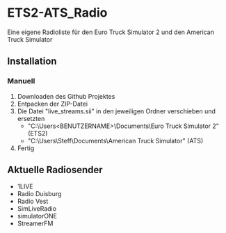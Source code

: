 # ETS2-ATS_Radio
Eine eigene Radioliste für den Euro Truck Simulator 2 und den American Truck Simulator
  
## Installation
### Manuell
1. Downloaden des Github Projektes  
2. Entpacken der ZIP-Datei  
3. Die Datei "live_streams.sii" in den jeweiligen Ordner verschieben und ersetzten  
    * "C:\Users\<BENUTZERNAME>\Documents\Euro Truck Simulator 2" (ETS2)  
    * "C:\Users\Steff\Documents\American Truck Simulator" (ATS)    
4. Fertig  
  
## Aktuelle Radiosender
* 1LIVE
* Radio Duisburg
* Radio Vest
* SimLiveRadio
* simulatorONE
* StreamerFM
